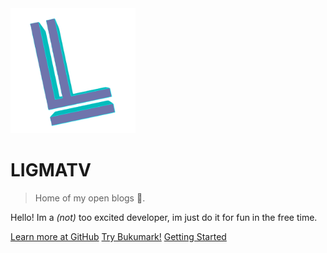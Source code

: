 <img src="img/logo.svg" width="200">

# LIGMATV

> Home of my open blogs 📖.

Hello! Im a *(not)* too excited developer, im just do it for fun in the free time.

[Learn more at GitHub](https://github.com/LIGMATV)
[Try Bukumark!](https://bukumark.vercel.app/)
[Getting Started](#main)